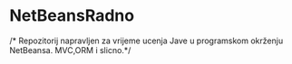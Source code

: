 # NetBeansRadno
/*   Repozitorij napravljen za vrijeme ucenja Jave u programskom okrženju NetBeansa. MVC,ORM i slicno.*/
